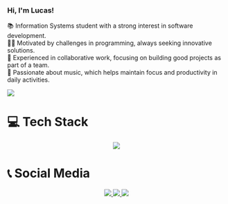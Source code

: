 ### Hi, I'm Lucas!

📚 Information Systems student with a strong interest in software development.</br>
👨‍💻 Motivated by challenges in programming, always seeking innovative solutions.</br>
📁 Experienced in collaborative work, focusing on building good projects as part of a team.</br>
🎵 Passionate about music, which helps maintain focus and productivity in daily activities.</br>

![](https://github-readme-stats.vercel.app/api?username=gacneto&theme=dark&show_icons=true)</br>

# 💻 Tech Stack
<p align="center">
  <a href="https://skillicons.dev">
    <img src="https://skillicons.dev/icons?i=html,css,bootstrap,js,py,django,postgresql,sqlite,selenium" />
  </a>
</p>

# 📞 Social Media
<p align="center">
  <a href="mailto:lbarcelarc@gmail.com"
            target="__blank__">
    <img src="https://skillicons.dev/icons?i=gmail" />
  </a>
  <a href="https://www.instagram.com/_lucasbarcelar/"
            target="__blank__">
    <img src="https://skillicons.dev/icons?i=instagram" />
  </a>
  <a href="https://www.linkedin.com/in/lucas-barcelar-695197264/"
            target="__blank__">
    <img src="https://skillicons.dev/icons?i=linkedin" />
  </a>
</p>
